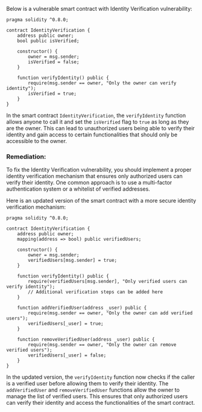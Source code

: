 Below is a vulnerable smart contract with Identity Verification vulnerability:

```solidity
pragma solidity ^0.8.0;

contract IdentityVerification {
    address public owner;
    bool public isVerified;

    constructor() {
        owner = msg.sender;
        isVerified = false;
    }

    function verifyIdentity() public {
        require(msg.sender == owner, "Only the owner can verify identity");
        isVerified = true;
    }
}
```

In the smart contract `IdentityVerification`, the `verifyIdentity` function allows anyone to call it and set the `isVerified` flag to `true` as long as they are the owner. This can lead to unauthorized users being able to verify their identity and gain access to certain functionalities that should only be accessible to the owner.

### Remediation:
To fix the Identity Verification vulnerability, you should implement a proper identity verification mechanism that ensures only authorized users can verify their identity. One common approach is to use a multi-factor authentication system or a whitelist of verified addresses.

Here is an updated version of the smart contract with a more secure identity verification mechanism:

```solidity
pragma solidity ^0.8.0;

contract IdentityVerification {
    address public owner;
    mapping(address => bool) public verifiedUsers;

    constructor() {
        owner = msg.sender;
        verifiedUsers[msg.sender] = true;
    }

    function verifyIdentity() public {
        require(verifiedUsers[msg.sender], "Only verified users can verify identity");
        // Additional verification steps can be added here
    }

    function addVerifiedUser(address _user) public {
        require(msg.sender == owner, "Only the owner can add verified users");
        verifiedUsers[_user] = true;
    }

    function removeVerifiedUser(address _user) public {
        require(msg.sender == owner, "Only the owner can remove verified users");
        verifiedUsers[_user] = false;
    }
}
```

In the updated version, the `verifyIdentity` function now checks if the caller is a verified user before allowing them to verify their identity. The `addVerifiedUser` and `removeVerifiedUser` functions allow the owner to manage the list of verified users. This ensures that only authorized users can verify their identity and access the functionalities of the smart contract.
